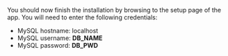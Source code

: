 You should now finish the installation by browsing to the setup page of the app. You will need to enter the following credentials:
- MySQL hostname: localhost
- MySQL username: __DB_NAME__
- MySQL password: __DB_PWD__